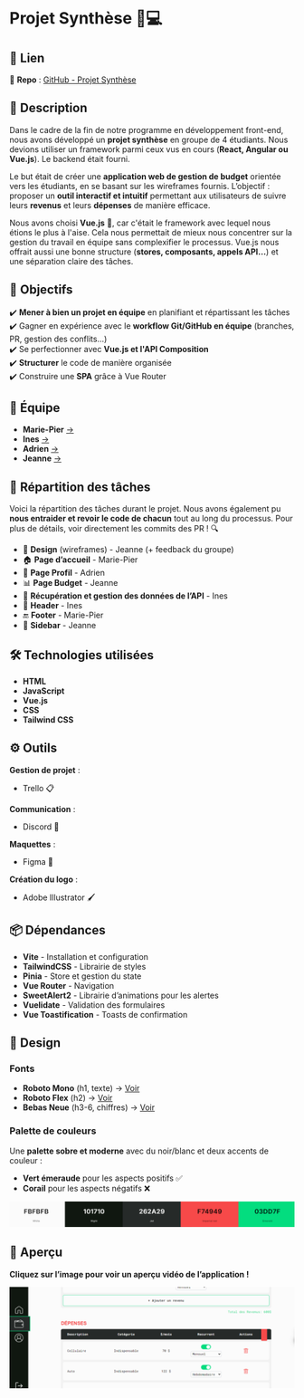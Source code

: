 # Projet Synthèse 🎨💻  

## 🔗 Lien  

📌 **Repo** : [GitHub - Projet Synthèse](https://github.com/Big-pun/projet-synthese)  

## 📝 Description  

Dans le cadre de la fin de notre programme en développement front-end, nous avons développé un **projet synthèse** en groupe de 4 étudiants. Nous devions utiliser un framework parmi ceux vus en cours (**React, Angular ou Vue.js**). Le backend était fourni.  

Le but était de créer une **application web de gestion de budget** orientée vers les étudiants, en se basant sur les wireframes fournis. L’objectif : proposer un **outil interactif et intuitif** permettant aux utilisateurs de suivre leurs **revenus** et leurs **dépenses** de manière efficace.  

Nous avons choisi **Vue.js** 🚀, car c'était le framework avec lequel nous étions le plus à l'aise. Cela nous permettait de mieux nous concentrer sur la gestion du travail en équipe sans complexifier le processus. Vue.js nous offrait aussi une bonne structure (**stores, composants, appels API...**) et une séparation claire des tâches.  

## 🎯 Objectifs  

✔️ **Mener à bien un projet en équipe** en planifiant et répartissant les tâches  
✔️ Gagner en expérience avec le **workflow Git/GitHub en équipe** (branches, PR, gestion des conflits...)  
✔️ Se perfectionner avec **Vue.js et l'API Composition**  
✔️ **Structurer** le code de manière organisée  
✔️ Construire une **SPA** grâce à Vue Router  

## 👥 Équipe  

- **Marie-Pier** [→](https://github.com/marie-pierv)  
- **Ines** [→](https://github.com/ines-taborin)  
- **Adrien** [→](https://github.com/Big-pun)  
- **Jeanne** [→](https://github.com/jeannepietropaoli)  

## 🔄 Répartition des tâches  

Voici la répartition des tâches durant le projet. Nous avons également pu **nous entraider et revoir le code de chacun** tout au long du processus. Pour plus de détails, voir directement les commits des PR ! 🔍  

- 🎨 **Design** (wireframes) - Jeanne (+ feedback du groupe)  
- 🏠 **Page d’accueil** - Marie-Pier  
- 👤 **Page Profil** - Adrien  
- 📊 **Page Budget** - Jeanne  
- 🔄 **Récupération et gestion des données de l’API** - Ines  
- 🚀 **Header** - Ines  
- 🔚 **Footer** - Marie-Pier  
- 📌 **Sidebar** - Jeanne  

## 🛠️ Technologies utilisées  

- **HTML**  
- **JavaScript**  
- **Vue.js**  
- **CSS**  
- **Tailwind CSS**  

## ⚙️ Outils  

**Gestion de projet** :  
- Trello 📋  

**Communication** :  
- Discord 💬  

**Maquettes** :  
- Figma 🎨  

**Création du logo** :  
- Adobe Illustrator 🖌️  

## 📦 Dépendances  

- **Vite** - Installation et configuration  
- **TailwindCSS** - Librairie de styles  
- **Pinia** - Store et gestion du state  
- **Vue Router** - Navigation  
- **SweetAlert2** - Librairie d’animations pour les alertes  
- **Vuelidate** - Validation des formulaires  
- **Vue Toastification** - Toasts de confirmation  

## 🎨 Design  

### Fonts  

- **Roboto Mono** (h1, texte) → [Voir](https://fonts.google.com/specimen/Roboto+Mono)  
- **Roboto Flex** (h2) → [Voir](https://fonts.google.com/specimen/Roboto+Flex)  
- **Bebas Neue** (h3-6, chiffres) → [Voir](https://fonts.google.com/specimen/Bebas+Neue)  

### Palette de couleurs  

Une **palette sobre et moderne** avec du noir/blanc et deux accents de couleur :  
- **Vert émeraude** pour les aspects positifs ✅  
- **Corail** pour les aspects négatifs ❌  

<img src="src/assets/img/palette.png" alt="Palette de couleurs du site" width="600"/>  

## 🎥 Aperçu  

**Cliquez sur l’image pour voir un aperçu vidéo de l’application !**  

[![Capture vidéo de l'application](src/assets/img/screenshot-video.png)](src/assets/img/video-app.webm)  
